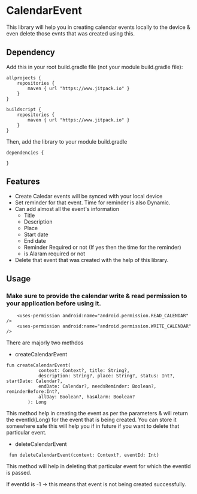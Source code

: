 # CalendarEvent

This library will help you in creating calendar events locally to the device & even delete those evnts that was created using this.


## Dependency

Add this in your root build.gradle file (not your module build.gradle file):

```
allprojects {
    repositories {
        maven { url "https://www.jitpack.io" }
    }
}

buildscript {
    repositories {
        maven { url "https://www.jitpack.io" }
    }
}
```

Then, add the library to your module build.gradle

```
dependencies {

}
```

## Features

- Create Caledar events will be synced with your local device
- Set reminder for that event. Time for reminder is also Dynamic.
- Can add almost all the event's information
  - Title
  - Description
  - Place
  - Start date
  - End date
  - Reminder Required or not (If yes then the time for the reminder)
  - is Alaram required or not
- Delete that event that was created with the help of this library.

## Usage

### Make sure to provide the calendar write & read permission to your application before using it.

```
    <uses-permission android:name="android.permission.READ_CALENDAR" />
    <uses-permission android:name="android.permission.WRITE_CALENDAR" />
```

There are majorly two methdos
 - createCalendarEvent
```
fun createCalendarEvent(
            context: Context?, title: String?,
            description: String?, place: String?, status: Int?, startDate: Calendar?,
            endDate: Calendar?, needsReminder: Boolean?, reminderBefore:Int?,
            allDay: Boolean?, hasAlarm: Boolean?
        ): Long
```

This method help in creating the event as per the parameters & will return the eventId(Long) for the event that is being created.
You can store it somewhere safe this will help you if in future if you want to delete that particular event.

- deleteCalendarEvent
```
 fun deleteCalendarEvent(context: Context?, eventId: Int)
```
This method will help in deleting that particular event for which the eventId is passed.

If eventId is -1 -> this means that event is not being created successfully.

